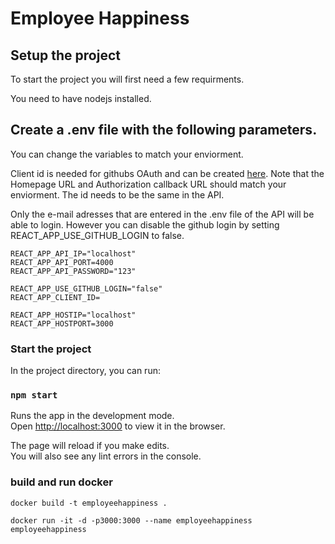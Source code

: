 # Employee Happiness

## Setup the project

To start the project you will first need a few requirments.

You need to have nodejs installed.

## Create a .env file with the following parameters.

You can change the variables to match your enviorment.

Client id is needed for githubs OAuth and can be created [here](https://github.com/settings/developers). Note that the Homepage URL and Authorization callback URL should match your enviorment. The id needs to be the same in the API.

Only the e-mail adresses that are entered in the .env file of the API will be able to login. However you can disable the github login by setting REACT_APP_USE_GITHUB_LOGIN to false.

```
REACT_APP_API_IP="localhost"
REACT_APP_API_PORT=4000
REACT_APP_API_PASSWORD="123"

REACT_APP_USE_GITHUB_LOGIN="false"
REACT_APP_CLIENT_ID=

REACT_APP_HOSTIP="localhost"
REACT_APP_HOSTPORT=3000
```

### Start the project

In the project directory, you can run:

### `npm start`

Runs the app in the development mode.\
Open [http://localhost:3000](http://localhost:3000) to view it in the browser.

The page will reload if you make edits.\
You will also see any lint errors in the console.

### build and run docker

```
docker build -t employeehappiness .

docker run -it -d -p3000:3000 --name employeehappiness employeehappiness
```
